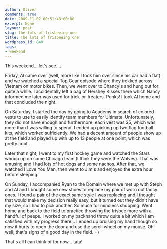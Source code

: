 ```yaml
---
author: Oliver
comments: true
date: 2009-11-02 00:51:48+00:00
excerpt: None
layout: post
slug: the-lots-of-frisbeeing-one
title: The lots of frisbeeing one
wordpress_id: 840
tags:
- weekend
---
```


This weekend... let's see....

Friday, Al came over (well, more like I took him over since his car had a flat) and we watched a special Top Gear episode where they trekked across Vietnam on motor bikes.  Then, we went over to Chancy's and hung out for quite a while.  I accidentally left a bag of Hershey Kisses there which Nancy informed me later was used for trick-or-treaters.  Punks!  I took Al home and that concluded the night.

On Saturday, I started the day by going to Academy in search of colored vests to use to easily identify team members for Ultimate.  Unfortunately, they did not have enough and furthermore, each vest was $5, which was more than I was willing to spend.  I ended up picking up two flag football kits, which worked sufficiently.  We had a decent amount of people show up at the field and played up with up to 13 people at one point, which was pretty cool.

Later that night, I went to my first hockey game and watched the Stars whoop up on some Chicago team (I think they were the Wolves).  That was amusing and I had lots of hot dogs and some nachos.  After that, we watched I Love You Man, then went to Jim's and enjoyed the extra hour before sleeping.

On Sunday, I accompanied Ryan to the Domain where we met up with Steph and Al and I bought some new shoes to replace my pair of worn out fancy ones.  I found a pair of the exact same style I was replacing and I thought that would make my decision really easy, but it turned out they didn't have my size, so I had to pick another.  So much for mindless shopping.  Went home and back to the field to practice throwing the frisbee more with a handful of peeps.  I worked on my backhand throw quite a bit which I am satisfied with my progress there... I ended up bruising my hand though so now it hurts to open the door and use the scroll wheel on my mouse.  Oh well, that's signs of a good day in the field. =)

That's all I can think of for now... tata!

